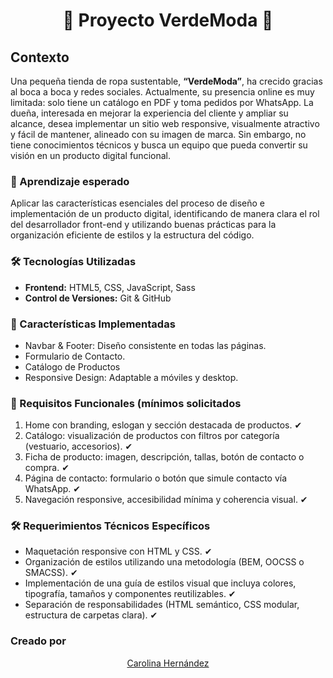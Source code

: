 <h1 align= "center"> 🌿 Proyecto VerdeModa 🌿</h1>

## Contexto
Una pequeña tienda de ropa sustentable, **“VerdeModa”**, ha crecido gracias al boca a boca y redes sociales. Actualmente, su presencia online es muy limitada: solo tiene un catálogo en PDF y toma pedidos por WhatsApp. La dueña, interesada en mejorar la experiencia del cliente y ampliar su alcance, desea implementar un sitio web responsive, visualmente atractivo y fácil de mantener, alineado con su imagen de marca. Sin embargo, no tiene conocimientos técnicos y busca un equipo que pueda convertir su visión en un producto digital funcional.

### 🎯 Aprendizaje esperado
Aplicar las características esenciales del proceso de diseño e implementación de un producto digital, identificando de manera clara el rol del desarrollador front-end y utilizando buenas prácticas para la organización eficiente de estilos y la estructura del código.

### 🛠 Tecnologías Utilizadas
* **Frontend:** HTML5, CSS, JavaScript, Sass
* **Control de Versiones:** Git & GitHub
	
### 🎨 Características Implementadas
 - Navbar & Footer: Diseño consistente en todas las páginas.
 - Formulario de Contacto.
 - Catálogo de Productos
 - Responsive Design: Adaptable a móviles y desktop.

### 📌 Requisitos Funcionales (mínimos solicitados

  1. Home con branding, eslogan y sección destacada de productos. ✔
  2. Catálogo: visualización de productos con filtros por categoría (vestuario, accesorios). ✔
  3. Ficha de producto: imagen, descripción, tallas, botón de contacto o compra. ✔
  4. Página de contacto: formulario o botón que simule contacto vía WhatsApp. ✔
  5. Navegación responsive, accesibilidad mínima y coherencia visual. ✔

### 🛠 Requerimientos Técnicos Específicos
* Maquetación responsive con HTML y CSS. ✔
* Organización de estilos utilizando una metodología (BEM, OOCSS o SMACSS). ✔
* Implementación de una guía de estilos visual que incluya colores, tipografía, tamaños y componentes reutilizables. ✔
* Separación de responsabilidades (HTML semántico, CSS modular, estructura de carpetas clara). ✔

### Creado por
<p align="center"> 
  <a href="https://github.com/CaroHernz">Carolina Hernández</a>
</p>
